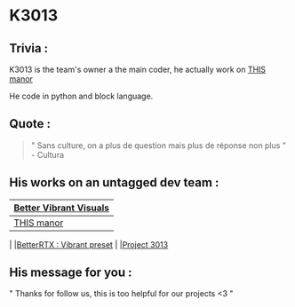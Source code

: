 # K3013
## Trivia :
K3013 is the team's owner a the main coder, he actually work on [THIS manor](/works/This%20Manor/)

He code in python and block language.
## Quote :
> " Sans culture, on a plus de question
> mais plus de réponse non plus " - Cultura
## His works on an untagged dev team :
|[Better Vibrant Visuals](/works/Better%20Vibrant%20Visuals)
|-
|[THIS manor](/works/THIS%20Manor)
|
|[BetterRTX : Vibrant preset](https://bedrock.graphics/k3013-vibrant-preset)
|
|[Project 3013](/works/P3013)
## His message for you :
" Thanks for follow us, this is too helpful for our projects <3 "
